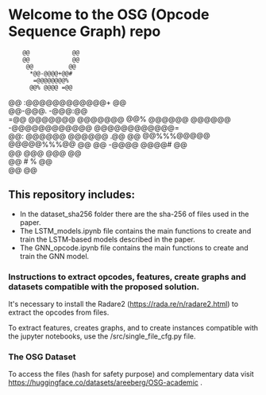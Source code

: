 # Welcome to the OSG (Opcode Sequence Graph) repo



        @@            @@        
        @@            @@        
         @@          @@         
          *@@-@@@@+@@#          
           =@@@@@@@@%           
          @@% @@@@ =@@          
   @@    :@@@@@@@@@@@@+    @@   
  @@-@@@.              -@@@:@@  
=@@     @@@@@@@  @@@@@@@     @@%
         @@@@@@  @@@@@@         
  -@@@@@@@@@@@@  @@@@@@@@@@@@=  
 @@:     @@@@@@  @@@@@@     .@@ 
@@   @@%%%@@@@@  @@@@@%%%@@   @@
     @@   -@@@@  @@@@#   @@     
     @@     @@@  @@@     @@     
     @@       #  %       @@     
     @@                  @@     



## This repository includes:
- In the dataset_sha256 folder there are the sha-256 of files used in the paper.
- The LSTM_models.ipynb file contains the main functions to create and train the LSTM-based models described in the paper.
- The GNN_opcode.ipynb file contains the main functions to create and train the GNN model.


### Instructions to extract opcodes, features, create graphs and datasets compatible with the proposed solution.
It's necessary to install the Radare2 (https://rada.re/n/radare2.html) to extract the opcodes from files. 

To extract features, creates graphs, and to create instances compatible with the jupyter notebooks, use the /src/single_file_cfg.py file.


### The OSG Dataset

To access the files (hash for safety purpose) and complementary data visit https://huggingface.co/datasets/areeberg/OSG-academic .

